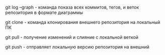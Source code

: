 git log –graph -  команда показа всех коммитов, тегов, и веток репозитория в формате диаграммы

git clone - команда клонирования внешнего репозитория на локальный ПК

git pull - получение изменений и слияние с локальной веткой 

git push - отправляет локальную версию репозитория на внешний 

